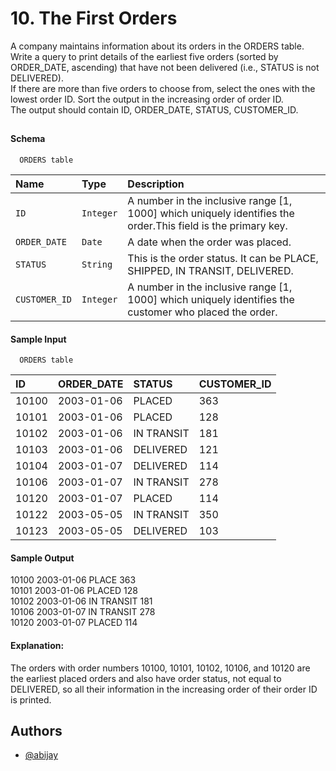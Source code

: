 
# 10. The First Orders

A company maintains information about its orders in the ORDERS table. \
Write a query to print details of the earliest five orders (sorted by ORDER_DATE, ascending) that have not been delivered (i.e., STATUS is not DELIVERED). \
If there are more than five orders to choose from, select the ones with the lowest order ID. Sort the output in the increasing order of order ID. \
The output should contain ID, ORDER_DATE, STATUS, CUSTOMER_ID.
## 

#### Schema

```http
  ORDERS table
```

| Name | Type     | Description                |
| :-------- | :------- | :------------------------- |
| `ID` | `Integer` |A number in the inclusive range [1, 1000] which uniquely identifies the order.This field is the primary key.|
| `ORDER_DATE` | `Date` | A date when the order was placed.|
| `STATUS` | `String` |This is the order status. It can be PLACE, SHIPPED, IN TRANSIT, DELIVERED.|
| `CUSTOMER_ID` | `Integer` | A number in the inclusive range [1, 1000] which uniquely identifies the customer who placed the order.|



#### Sample Input

```http
  ORDERS table
```
| ID | ORDER_DATE | STATUS | CUSTOMER_ID |
| :-------- |  :------------------------- | :-------- |  :------------------------- |
| 10100 | 2003-01-06 | PLACED |  363 |
| 10101 | 2003-01-06 | PLACED | 128 |
| 10102 | 2003-01-06 | IN TRANSIT | 181 |
| 10103 | 2003-01-06 | DELIVERED | 121 |
| 10104 | 2003-01-07 | DELIVERED | 114 |
| 10106 | 2003-01-07 | IN TRANSIT | 278 |
| 10120 | 2003-01-07 | PLACED | 114 |
| 10122 | 2003-05-05 | IN TRANSIT | 350 |
| 10123 | 2003-05-05 | DELIVERED | 103 |






#### Sample Output
10100 2003-01-06 PLACE 363\
10101 2003-01-06 PLACED 128\
10102 2003-01-06 IN TRANSIT 181\
10106 2003-01-07 IN TRANSIT 278\
10120 2003-01-07 PLACED 114




#### Explanation:
The orders with order numbers 10100, 10101, 10102, 10106, and 10120 are the earliest placed orders and also have order status, not equal to DELIVERED, so all their information in the increasing order of their order ID is printed.

## Authors

- [@abijay](https://github.com/abi-jay)

